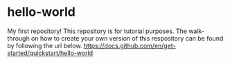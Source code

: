 # hello-world
My first repository! 
This repository is for tutorial purposes. The walk-through on how to create your own version of this respository can be found by following the url below. 
https://docs.github.com/en/get-started/quickstart/hello-world
